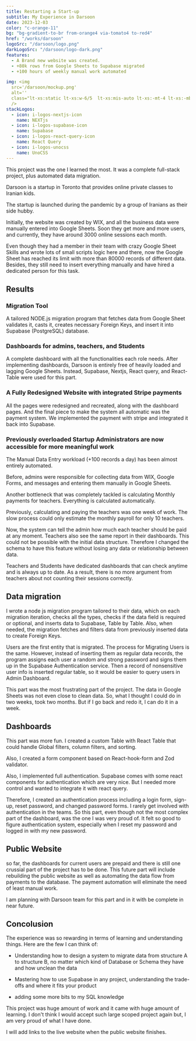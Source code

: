 ```yaml
---
title: Restarting a Start-up
subtitle: My Experience in Darsoon
date: 2023-12-03
color: "c-orange-11"
bg: "bg-gradient-to-br from-orange4 via-tomato4 to-red4"
href: "/works/darsoon"
logoSrc: "/darsoon/logo.png"
darkLogoSrc: "/darsoon/logo-dark.png"
features:
  - A Brand new website was created.
  - +80k rows from Google Sheets to Supabase migrated
  - +100 hours of weekly manual work automated

img: <img
  src='/darsoon/mockup.png'
  alt=''
  class="lt-xs:static lt-xs:w-6/5  lt-xs:mis-auto lt-xs:-mt-4 lt-xs:-mb-12 lt-xs:fade-y-from-30%-to-90%   xs:abs  -z-1  xs:w-60 xs:right-0 xs:top-10  sm:right-0  sm:top-10 sm:w-85 md:-right-15 md:top-5 md:w-110 drop-shadow-xl"
  />
stackLogos:
  - icon: i-logos-nextjs-icon
    name: NEXTjs
  - icon: i-logos-supabase-icon
    name: Supabase
  - icon: i-logos-react-query-icon
    name: React Query
  - icon: i-logos-unocss
    name: UnoCSS
---
```


This project was the one I learned the most. It was a complete full-stack project, plus automated data migration.

Darsoon is a startup in Toronto that provides online private classes to Iranian kids.

The startup is launched during the pandemic by a group of Iranians as their side hubby.

Initially, the website was created by WIX, and all the business data were manually entered into Google Sheets. Soon they get more and more users, and currently, they have around 3000 online sessions each month.

Even though they had a member in their team with crazy Google Sheet Skills and wrote lots of small scripts logic here and there, now the Google Sheet has reached its limit with more than 80000 records of different data. Besides, they still need to insert everything manually and have hired a dedicated person for this task.

## Results

### Migration Tool

A tailored NODE.js migration program that fetches data from Google Sheet validates it, casts it, creates necessary Foreign Keys, and insert it into Supabase (PostgreSQL) database.

### Dashboards for admins, teachers, and Students

A complete dashboard with all the functionalities each role needs. After implementing dashboards, Darsoon is entirely free of heavily loaded and lagging Google Sheets. Instead, Supabase, Nextjs, React query, and React-Table were used for this part.

### A Fully Redesigned Website with integrated Stripe payments

All the pages were redesigned and recreated, along with the dashboard pages.
And the final piece to make the system all automatic was the payment system.
We implemented the payment with stripe and integrated it back into Supabase.

### Previously overloaded Startup Administrators are now accessible for more meaningful work

The Manual Data Entry workload (+100 records a day) has been almost entirely automated.

Before, admins were responsible for collecting data from WIX, Google Forms, and messages and entering them manually in Google Sheets.

Another bottleneck that was completely tackled is calculating Monthly payments for teachers. Everything is calculated automatically.

Previously, calculating and paying the teachers was one week of work. The slow process could only estimate the monthly payroll for only 10 teachers.

Now, the system can tell the admin how much each teacher should be paid at any moment. Teachers also see the same report in their dashboards. This could not be possible with the initial data structure. Therefore I changed the schema to have this feature without losing any data or relationship between data.

Teachers and Students have dedicated dashboards that can check anytime and is always up to date. As a result, there is no more argument from teachers about not counting their sessions correctly.

## Data migration

I wrote a node js migration program tailored to their data, which on each migration iteration, checks all the types, checks if the data field is required or optional, and inserts data to Supabase, Table by Table.
Also, when needed, the migration fetches and filters data from previously inserted data to create Foreign Keys.

Users are the first entity that is migrated. The process for Migrating Users is the same. However, instead of inserting them as regular data records, the program assigns each user a random and strong password and signs them up in the Supabase Authentication service. Then a record of nonsensitive user info is inserted regular table, so it would be easier to query users in Admin Dashboard.

This part was the most frustrating part of the project. The data in Google Sheets was not even close to clean data. So, what I thought I could do in two weeks, took two months. But if I go back and redo it, I can do it in a week.

## Dashboards

This part was more fun. I created a custom Table with React Table that could handle Global filters, column filters, and sorting.

Also, I created a form component based on React-hook-form and Zod validator.

Also, I implemented full authentication.
Supabase comes with some react components for authentication which are very nice. But I needed more control and wanted to integrate it with react query.

Therefore, I created an authentication process including a login form, sign-up, reset password, and changed password forms. I rarely get involved with authentication in the teams. So this part, even though not the most complex part of the dashboard, was the one I was very proud of. It felt so good to figure authentication system, especially when I reset my password and logged in with my new password.

## Public Website

so far, the dashboards for current users are prepaid and there is still one crussial part of the project has to be done.
This future part will include rebuilding the public website as well as automating the data flow from payments to the database. The payment automation will eliminate the need of least manual work.

I am planning with Darsoon team for this part and in it with be complete in near future.

## Concolusion

The experience was so rewarding in terms of learning and understanding things. Here are the few I can think of:

- Understanding how to design a system to migrate data from structure A to structure B, no matter which kind of Database or Schema they have and how unclean the data

- Mastering how to use Supabase in any project, understanding the trade-offs and where it fits your product

- adding some more bits to my SQL knowledge

This project was huge amount of work and it came with huge amount of learning. I don't think I would accept such large scoped project again but, I am very proud of what I have done.

I will add links to the live website when the public website finishes.
